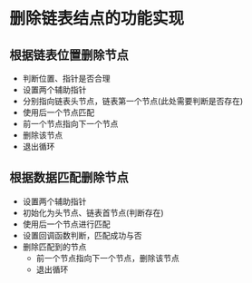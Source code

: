 # 删除链表结点的功能实现

## 根据链表位置删除节点
* 判断位置、指针是否合理
* 设置两个辅助指针
* 分别指向链表头节点，链表第一个节点(此处需要判断是否存在)
* 使用后一个节点匹配
* 前一个节点指向下一个节点
* 删除该节点
* 退出循环




## 根据数据匹配删除节点
* 设置两个辅助指针
* 初始化为头节点、链表首节点(判断存在)
* 使用后一个节点进行匹配
* 设置回调函数判断，匹配成功与否
* 删除匹配到的节点
    * 前一个节点指向下一个节点，删除该节点
    * 退出循环